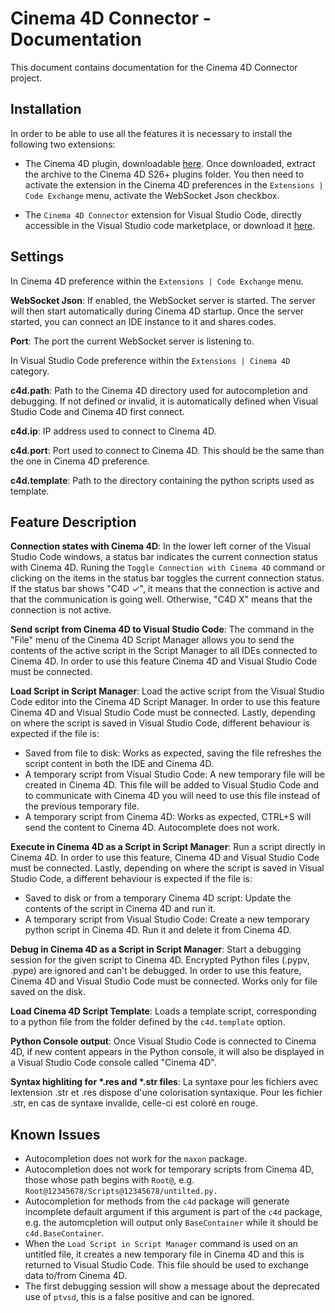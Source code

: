 # Cinema 4D Connector - Documentation

This document contains documentation for the Cinema 4D Connector project.

## Installation

In order to be able to use all the features it is necessary to install the following two extensions:

- The Cinema 4D plugin, downloadable [here](https://github.com/PluginCafe/Cinema4D_Connector-Cinema4D_Plugin/releases). Once downloaded, extract the archive to the Cinema 4D S26+ plugins folder. You then need to activate the extension in the Cinema 4D preferences in the `Extensions | Code Exchange` menu, activate the WebSocket Json checkbox.

- The `Cinema 4D Connector` extension for Visual Studio Code, directly accessible in the Visual Studio code marketplace, or download it [here](https://github.com/PluginCafe/Cinema4D_Connector-VisualStudioCode_Extension/releases).

## Settings

In Cinema 4D preference within the `Extensions | Code Exchange` menu.

**WebSocket Json**: If enabled, the WebSocket server is started. The server will then start automatically during Cinema 4D startup. Once the server started, you can connect an IDE instance to it and shares codes.

**Port**: The port the current WebSocket server is listening to.

In Visual Studio Code preference within the `Extensions | Cinema 4D` category.

**c4d.path**: Path to the Cinema 4D directory used for autocompletion and debugging. If not defined or invalid, it is automatically defined when Visual Studio Code and Cinema 4D first connect.

**c4d.ip**: IP address used to connect to Cinema 4D.

**c4d.port**: Port used to connect to Cinema 4D. This should be the same than the one in Cinema 4D preference.

**c4d.template**: Path to the directory containing the python scripts used as template.

## Feature Description

**Connection states with Cinema 4D**: In the lower left corner of the Visual Studio Code windows, a status bar indicates the current connection status with Cinema 4D. Runing the `Toggle Connection with Cinema 4D` command or clicking on the items in the status bar toggles the current connection status. If the status bar shows "C4D ✓", it means that the connection is active and that the communication is going well. Otherwise, "C4D X" means that the connection is not active. 

**Send script from Cinema 4D to Visual Studio Code**: The command in the "File" menu of the Cinema 4D Script Manager allows you to send the contents of the active script in the Script Manager to all IDEs connected to Cinema 4D. In order to use this feature Cinema 4D and Visual Studio Code must be connected.

**Load Script in Script Manager**: Load the active script from the Visual Studio Code editor into the Cinema 4D Script Manager. In order to use this feature Cinema 4D and Visual Studio Code must be connected. Lastly, depending on where the script is saved in Visual Studio Code, different behaviour is expected if the file is:

- Saved from file to disk: Works as expected, saving the file refreshes the script content in both the IDE and Cinema 4D.
- A temporary script from Visual Studio Code: A new temporary file will be created in Cinema 4D. This file will be added to Visual Studio Code and to communicate with Cinema 4D you will need to use this file instead of the previous temporary file.
- A temporary script from Cinema 4D: Works as expected, CTRL+S will send the content to Cinema 4D. Autocomplete does not work.

**Execute in Cinema 4D as a Script in Script Manager**: Run a script directly in Cinema 4D. In order to use this feature, Cinema 4D and Visual Studio Code must be connected. Lastly, depending on where the script is saved in Visual Studio Code, a different behaviour is expected if the file is:

- Saved to disk or from a temporary Cinema 4D script: Update the contents of the script in Cinema 4D and run it.
- A temporary script from Visual Studio Code: Create a new temporary python script in Cinema 4D. Run it and delete it from Cinema 4D.

**Debug in Cinema 4D as a Script in Script Manager**: Start a debugging session for the given script to Cinema 4D. Encrypted Python files (.pypv, .pype) are ignored and can't be debugged. In order to use this feature, Cinema 4D and Visual Studio Code must be connected. Works only for file saved on the disk.

**Load Cinema 4D Script Template**: Loads a template script, corresponding to a python file from the folder defined by the `c4d.template` option.

**Python Console output**: Once Visual Studio Code is connected to Cinema 4D, if new content appears in the Python console, it will also be displayed in a Visual Studio Code console called "Cinema 4D".

**Syntax highliting for \*.res and \*.str files**: La syntaxe pour les fichiers avec lextension .str et .res dispose d'une colorisation syntaxique. Pour les fichier .str, en cas de syntaxe invalide, celle-ci est coloré en rouge.


## Known Issues

- Autocompletion does not work for the `maxon` package.
- Autocompletion does not work for temporary scripts from Cinema 4D, those whose path begins with `Root@`, e.g. `Root@12345678/Scripts@12345678/untilted.py.`
- Autocompletion for methods from the `c4d` package will generate incomplete default argument if this argument is part of the `c4d` package, e.g. the automcpletion will output only `BaseContainer` while it should be `c4d.BaseContainer`.
- When the `Load Script in Script Manager` command is used on an untitled file, it creates a new temporary file in Cinema 4D and this is returned to Visual Studio Code. This file should be used to exchange data to/from Cinema 4D.
- The first debugging session will show a message about the deprecated use of `ptvsd`, this is a false positive and can be ignored.
